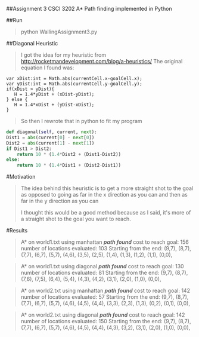 ##Assignment 3 CSCI 3202
A* Path finding implemented in Python

##Run
>python WallingAssignment3.py

##Diagonal Heuristic
>I got the idea for my heuristic from http://rocketmandevelopment.com/blog/a-heuristics/
>The original equation I found was:

```
var xDist:int = Math.abs(currentCell.x-goalCell.x);
var yDist:int = Math.abs(currentCell.y-goalCell.y);
if(xDist > yDist){
   H = 1.4*yDist + (xDist-yDist);
} else {
   H = 1.4*xDist + (yDist-xDist);
}
```

>So then I rewrote that in python to fit my program

```python
def diagonal(self, current, next):
Dist1 = abs(current[0] - next[0])
Dist2 = abs(current[1] - next[1])
if Dist1 > Dist2:
	return 10 * (1.4*Dist2 + (Dist1-Dist2))
else:
	return 10 * (1.4*Dist1 + (Dist2-Dist1))
```

#Motivation
>The idea behind this heuristic is to get a more straight shot to the goal as opposed to going as far in the x direction as you can and then as far in the y direction as you can
>
>I thought this would be a good method because as I said, it's more of a straight shot to the goal you want to reach.

#Results
>A* on world1.txt using manhattan
___________________path found___________________
cost to reach goal: 156
number of locations evaluated: 103
Starting from the end: (9,7), (8,7), (7,7), (6,7), (5,7), (4,6), (3,5), (2,5), (1,4), (1,3), (1,2), (1,1), (0,0), 


>A* on world1.txt using diagonal
___________________path found___________________
cost to reach goal: 130
number of locations evaluated: 81
Starting from the end: (9,7), (8,7), (7,6), (7,5), (6,4), (5,4), (4,3), (4,2), (3,1), (2,0), (1,0), (0,0), 


>A* on world2.txt using manhattan
___________________path found___________________
cost to reach goal: 142
number of locations evaluated: 57
Starting from the end: (9,7), (8,7), (7,7), (6,7), (5,7), (4,6), (4,5), (4,4), (3,3), (2,3), (1,3), (0,2), (0,1), (0,0), 


>A* on world2.txt using diagonal
___________________path found___________________
cost to reach goal: 142
number of locations evaluated: 150
Starting from the end: (9,7), (8,7), (7,7), (6,7), (5,7), (4,6), (4,5), (4,4), (4,3), (3,2), (3,1), (2,0), (1,0), (0,0), 
